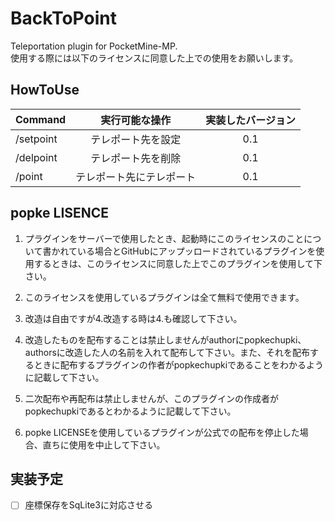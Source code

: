 # BackToPoint
Teleportation plugin for PocketMine-MP.  
使用する際には以下のライセンスに同意した上での使用をお願いします。
## HowToUse
| Command | 実行可能な操作 | 実装したバージョン |
|:-----------|:------------:|:------------:|
| /setpoint  | テレポート先を設定       | 0.1 |
| /delpoint  | テレポート先を削除       | 0.1 |
| /point     | テレポート先にテレポート | 0.1 |
## popke LISENCE
1. プラグインをサーバーで使用したとき、起動時にこのライセンスのことについて書かれている場合とGitHubにアップッロードされているプラグインを使用するときは、このライセンスに同意した上でこのプラグインを使用して下さい。

2. このライセンスを使用しているプラグインは全て無料で使用できます。

3. 改造は自由ですが4.改造する時は4.も確認して下さい。

4. 改造したものを配布することは禁止しませんがauthorにpopkechupki、authorsに改造した人の名前を入れて配布して下さい。また、それを配布するときに配布するプラグインの作者がpopkechupkiであることをわかるように記載して下さい。

5. 二次配布や再配布は禁止しませんが、このプラグインの作成者がpopkechupkiであるとわかるように記載して下さい。

6. popke LICENSEを使用しているプラグインが公式での配布を停止した場合、直ちに使用を中止して下さい。

## 実装予定
- [ ] 座標保存をSqLite3に対応させる
